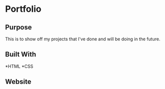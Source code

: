 # Portfolio

## Purpose
This is to show off my projects that I've done and will be doing in the future.

## Built With
*HTML
*CSS

## Website

